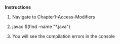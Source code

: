 **Instructions**

1. Navigate to Chapter1-Access-Modifiers

2. javac $(find -name "*.java")

3. You will see the compilation errors in the console



